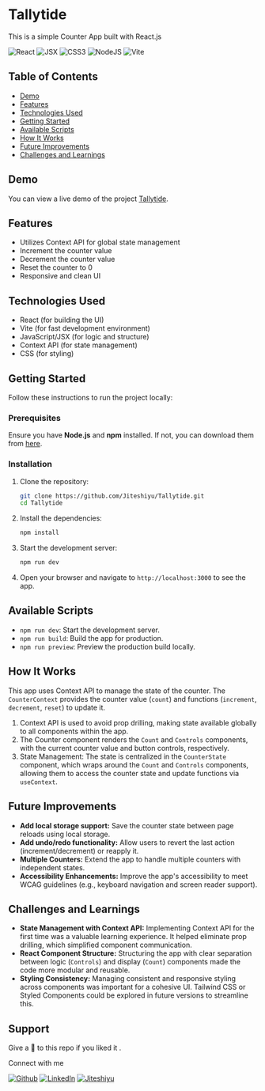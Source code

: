# Tallytide

This is a simple Counter App built with React.js

![React](https://img.shields.io/badge/React-007ACC?style=for-the-badge&logo=react&logoColor=white)
![JSX](https://img.shields.io/badge/JSX-React%20Component-informational?style=for-the-badge&logo=react)
![CSS3](https://img.shields.io/badge/css3-%231572B6.svg?style=for-the-badge&logo=css3&logoColor=white)
![NodeJS](https://img.shields.io/badge/node.js-6DA55F?style=for-the-badge&logo=node.js&logoColor=white)
![Vite](https://img.shields.io/badge/vite-%23646CFF.svg?style=for-the-badge&logo=vite&logoColor=white)

## Table of Contents

- [Demo](#demo)
- [Features](#features)
- [Technologies Used](#technologies-used)
- [Getting Started](#getting-started)
- [Available Scripts](#available-scripts)
- [How It Works](#how-it-works)
- [Future Improvements](#future-improvements)
- [Challenges and Learnings](#challenges-and-learnings)

## Demo

You can view a live demo of the project [Tallytide](https://tallytide.netlify.app/).

## Features

- Utilizes Context API for global state management
- Increment the counter value
- Decrement the counter value
- Reset the counter to 0
- Responsive and clean UI

## Technologies Used

- React (for building the UI)
- Vite (for fast development environment)
- JavaScript/JSX (for logic and structure)
- Context API (for state management)
- CSS (for styling)

## Getting Started

Follow these instructions to run the project locally:

### Prerequisites

Ensure you have **Node.js** and **npm** installed. If not, you can download them from [here](https://nodejs.org/).

### Installation

1. Clone the repository:

   ```bash
   git clone https://github.com/Jiteshiyu/Tallytide.git
   cd Tallytide
   ```

2. Install the dependencies:

   ```bash
   npm install
   ```

3. Start the development server:

   ```bash
   npm run dev
   ```

4. Open your browser and navigate to `http://localhost:3000` to see the app.

## Available Scripts

- `npm run dev`: Start the development server.
- `npm run build`: Build the app for production.
- `npm run preview`: Preview the production build locally.

## How It Works

This app uses Context API to manage the state of the counter. The `CounterContext` provides the counter value (`count`) and functions (`increment`, `decrement`, `reset`) to update it.

1. Context API is used to avoid prop drilling, making state available globally to all components within the app.
2. The Counter component renders the `Count` and `Controls` components, with the current counter value and button controls, respectively.
3. State Management: The state is centralized in the `CounterState` component, which wraps around the `Count` and `Controls` components, allowing them to access the counter state and update functions via `useContext`.

## Future Improvements

- **Add local storage support:** Save the counter state between page reloads using local storage.
- **Add undo/redo functionality:** Allow users to revert the last action (increment/decrement) or reapply it.
- **Multiple Counters:** Extend the app to handle multiple counters with independent states.
- **Accessibility Enhancements:** Improve the app's accessibility to meet WCAG guidelines (e.g., keyboard navigation and screen reader support).

## Challenges and Learnings

- **State Management with Context API:** Implementing Context API for the first time was a valuable learning experience. It helped eliminate prop drilling, which simplified component communication.
- **React Component Structure:** Structuring the app with clear separation between logic (`Controls`) and display (`Count`) components made the code more modular and reusable.
- **Styling Consistency:** Managing consistent and responsive styling across components was important for a cohesive UI. Tailwind CSS or Styled Components could be explored in future versions to streamline this.

## Support
Give a 🌟 to this repo if you liked it .

Connect with me

[![Github](https://img.shields.io/badge/-FOLLOW-555555?style=for-the-badge&logo=github&logoColor=white)](https://github.com/Jiteshiyu)
[![LinkedIn](https://img.shields.io/badge/-CONNECT-0077B5?style=for-the-badge&logo=linkedin&logoColor=white)](https://www.linkedin.com/in/jiteshkumar9)
[![Jiteshiyu](https://img.shields.io/badge/-VISIT-F17829?style=for-the-badge&logo=react&logoColor=white)](https://jiteshiyu.netlify.app)

